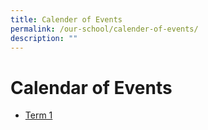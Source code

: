 ```yaml
---
title: Calender of Events
permalink: /our-school/calender-of-events/
description: ""
---
```


# Calendar of Events

* [Term 1 ](/files/CPS%20Calendar%20of%20Events_2022%20Term%201%207%20Jan%202022%20v3%201.pdf)
